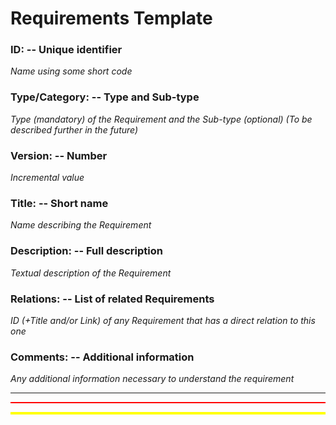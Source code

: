 # Requirements Template 


### ID: -- Unique identifier

_Name using some short code_ 

 

### Type/Category: -- Type and Sub-type

_Type (mandatory) of the Requirement and the Sub-type (optional)_
_(To be described further in the future)_ 

 

### Version: -- Number

_Incremental value_ 

 

### Title: -- Short name 

_Name describing the Requirement_ 

 

### Description: -- Full description

_Textual description of the Requirement_ 

 

### Relations: -- List of related Requirements

_ID (+Title and/or Link) of any Requirement that has a direct relation to this one_

 

### Comments: -- Additional information

_Any additional information necessary to understand the requirement_ 

 

--- 
<p style="border: 1px solid red;"></p>
<div style="background-color: yellow; height: 4px;"></div>
